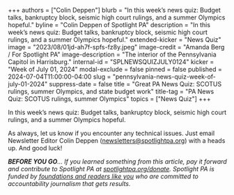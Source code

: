 +++
authors = ["Colin Deppen"]
blurb = "In this week’s news quiz: Budget talks, bankruptcy block, seismic high court rulings, and a summer Olympics hopeful."
byline = "Colin Deppen of Spotlight PA"
description = "In this week’s news quiz: Budget talks, bankruptcy block, seismic high court rulings, and a summer Olympics hopeful."
extended-kicker = "News Quiz"
image = "2023/08/01jd-ah7f-spfs-fz8y.jpeg"
image-credit = "Amanda Berg / For Spotlight PA"
image-description = "The interior of the Pennsylvania Capitol in Harrisburg."
internal-id = "SPLNEWSQUIZJULY0124"
kicker = "Week of July 01, 2024"
modal-exclude = false
pinned = false
published = 2024-07-04T11:00:00-04:00
slug = "pennsylvania-news-quiz-week-of-july-01-2024"
suppress-date = false
title = "Great PA News Quiz: SCOTUS rulings, summer Olympics, and state budget work"
title-tag = "PA News Quiz: SCOTUS rulings, summer Olympics"
topics = ["News Quiz"]
+++

In this week’s news quiz: Budget talks, bankruptcy block, seismic high court rulings, and a summer Olympics hopeful.

<div data-tf-live="01J1T63RKFJCH1W4Q9EWABFZ7M"></div><script src="//embed.typeform.com/next/embed.js"></script>

As always, let us know if you encounter any technical issues. Just email Newsletter Editor Colin Deppen (newsletters@spotlightpa.org) with a heads up. And good luck!

<strong><em>BEFORE YOU GO</em></strong><em>… If you learned something from this article, pay it forward and contribute to Spotlight PA at </em><a href="http://spotlightpa.org/donate"><em>spotlightpa.org/donate</em></a><em>. Spotlight PA is funded by </em><a href="https://www.spotlightpa.org/support"><em>foundations and readers like you</em></a><em> who are committed to accountability journalism that gets results.</em>

